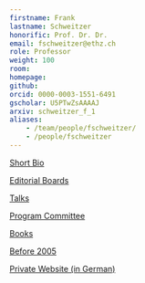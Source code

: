 ```yaml
---
firstname: Frank
lastname: Schweitzer
honorific: Prof. Dr. Dr.
email: fschweitzer@ethz.ch
role: Professor
weight: 100
room:
homepage:
github:
orcid: 0000-0003-1551-6491
gscholar: U5PTwZsAAAAJ
arxiv: schweitzer_f_1
aliases:
    - /team/people/fschweitzer/
    - /people/fschweitzer
---
```


[Short Bio](/extra/fs/cv/)


[Editorial Boards](/extra/fs/boards)

<!--
<details>
<summary>Participation in Committees</summary>

- Studienkommission
- Berufungskommission
- Informatikkommission

</details>
-->

[Talks](/extra/fs/talks/)

[Program Committee](/extra/fs/pc/)

[Books](/books/)


[Before 2005](until2005/)

[Private Website (in German)](https://www.simply-complex.net)

